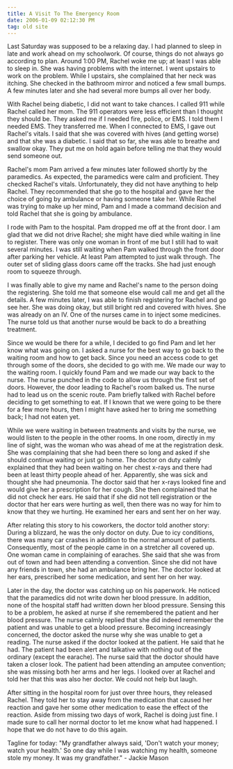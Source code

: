 ```yaml
---
title: A Visit To The Emergency Room
date: 2006-01-09 02:12:30 PM
tag: old site
---
```


Last Saturday was supposed to be a relaxing day. I had planned to sleep in late and work ahead on my schoolwork. Of course, things do not always go according to plan. Around 1:00 PM, Rachel woke me up; at least I was able to sleep in. She was having problems with the internet. I went upstairs to work on the problem. While I upstairs, she complained that her neck was itching. She checked in the bathroom mirror and noticed a few small bumps. A few minutes later and she had several more bumps all over her body.

With Rachel being diabetic, I did not want to take chances. I called 911 while Rachel called her mom. The 911 operators were less efficient than I thought they should be. They asked me if I needed fire, police, or EMS. I told them I needed EMS. They transferred me. When I connected to EMS, I gave out Rachel's vitals. I said that she was covered with hives (and getting worse) and that she was a diabetic. I said that so far, she was able to breathe and swallow okay. They put me on hold again before telling me that they would send someone out.

Rachel's mom Pam arrived a few minutes later followed shortly by the paramedics. As expected, the paramedics were calm and proficient. They checked Rachel's vitals. Unfortunately, they did not have anything to help Rachel. They recommended that she go to the hospital and gave her the choice of going by ambulance or having someone take her. While Rachel was trying to make up her mind, Pam and I made a command decision and told Rachel that she is going by ambulance.

I rode with Pam to the hospital. Pam dropped me off at the front door. I am glad that we did not drive Rachel; she might have died while waiting in line to register. There was only one woman in front of me but I still had to wait several minutes. I was still waiting when Pam walked through the front door after parking her vehicle. At least Pam attempted to just walk through. The outer set of sliding glass doors came off the tracks. She had just enough room to squeeze through.

I was finally able to give my name and Rachel's name to the person doing the registering. She told me that someone else would call me and get all the details. A few minutes later, I was able to finish registering for Rachel and go see her. She was doing okay, but still bright red and covered with hives. She was already on an IV. One of the nurses came in to inject some medicines. The nurse told us that another nurse would be back to do a breathing treatment.

Since we would be there for a while, I decided to go find Pam and let her know what was going on. I asked a nurse for the best way to go back to the waiting room and how to get back. Since you need an access code to get through some of the doors, she decided to go with me. We made our way to the waiting room. I quickly found Pam and we made our way back to the nurse. The nurse punched in the code to allow us through the first set of doors. However, the door leading to Rachel's room balked us. The nurse had to lead us on the scenic route. Pam briefly talked with Rachel before deciding to get something to eat. If I known that we were going to be there for a few more hours, then I might have asked her to bring me something back; I had not eaten yet.

While we were waiting in between treatments and visits by the nurse, we would listen to the people in the other rooms. In one room, directly in my line of sight, was the woman who was ahead of me at the registration desk. She was complaining that she had been there so long and asked if she should continue waiting or just go home. The doctor on duty calmly explained that they had been waiting on her chest x-rays and there had been at least thirty people ahead of her. Apparently, she was sick and thought she had pneumonia. The doctor said that her x-rays looked fine and would give her a prescription for her cough. She then complained that he did not check her ears. He said that if she did not tell registration or the doctor that her ears were hurting as well, then there was no way for him to know that they we hurting. He examined her ears and sent her on her way.

After relating this story to his coworkers, the doctor told another story: During a blizzard, he was the only doctor on duty. Due to icy conditions, there was many car crashes in addition to the normal amount of patients. Consequently, most of the people came in on a stretcher all covered up. One woman came in complaining of earaches. She said that she was from out of town and had been attending a convention. Since she did not have any friends in town, she had an ambulance bring her. The doctor looked at her ears, prescribed her some medication, and sent her on her way.

Later in the day, the doctor was catching up on his paperwork. He noticed that the paramedics did not write down her blood pressure. In addition, none of the hospital staff had written down her blood pressure. Sensing this to be a problem, he asked at nurse if she remembered the patient and her blood pressure. The nurse calmly replied that she did indeed remember the patient and was unable to get a blood pressure. Becoming increasingly concerned, the doctor asked the nurse why she was unable to get a reading. The nurse asked if the doctor looked at the patient. He said that he had. The patient had been alert and talkative with nothing out of the ordinary (except the earache). The nurse said that the doctor should have taken a closer look. The patient had been attending an amputee convention; she was missing both her arms and her legs. I looked over at Rachel and told her that this was also her doctor. We could not help but laugh.

After sitting in the hospital room for just over three hours, they released Rachel. They told her to stay away from the medication that caused her reaction and gave her some other medication to ease the effect of the reaction. Aside from missing two days of work, Rachel is doing just fine. I made sure to call her normal doctor to let me know what had happened. I hope that we do not have to do this again.

Tagline for today: "My grandfather always said, 'Don't watch your money; watch your health.' So one day while I was watching my health, someone stole my money. It was my grandfather." - Jackie Mason
